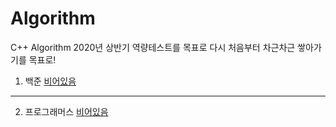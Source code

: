 # Algorithm
C++ Algorithm
2020년 상반기 역량테스트를 목표로 다시 처음부터 차근차근 쌓아가기를 목표로!

1. 백준 [비어있음](https://github.com/danielkang1003/Algorithm)
---

2. 프로그래머스 [비어있음](https://github.com/danielkang1003/Algorithm)
